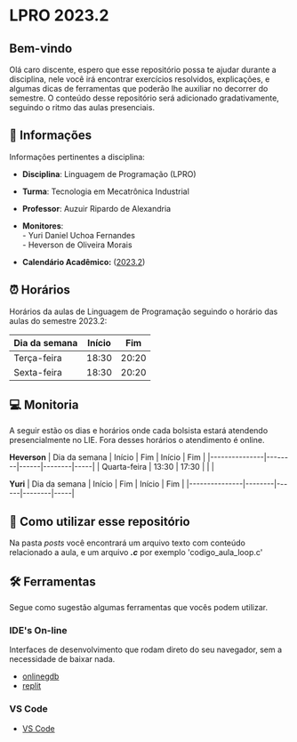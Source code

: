 # LPRO 2023.2

## Bem-vindo

Olá caro discente, espero que esse repositório possa te ajudar durante a disciplina, nele você irá encontrar exercícios resolvidos, explicações, e algumas dicas de ferramentas que poderão lhe auxiliar no decorrer do semestre. O conteúdo desse repositório será adicionado gradativamente, seguindo o ritmo das aulas presenciais. 


## 📝 Informações

Informações pertinentes a disciplina: 

 - **Disciplina**: Linguagem de Programação (LPRO)
 - **Turma**: Tecnologia em Mecatrônica Industrial
 - **Professor**: Auzuir Ripardo de Alexandria
 - **Monitores**:<br> 
					 - Yuri Daniel Uchoa Fernandes<br>
					 - Heverson de Oliveira Morais
				
- **Calendário Acadêmico:** ([2023.2](https://ifce.edu.br/fortaleza/calendario/calendario-2023.2))

## ⏰ Horários

Horários da aulas de Linguagem de Programação seguindo o horário das aulas do semestre 2023.2:

|Dia da semana  |  Início|    Fim        |
|---------------|--------|---------------|
|Terça-feira    |    18:30   |   20:20   |
|Sexta-feira   |     18:30   |    20:20  |


## 💻 Monitoria

A seguir estão os dias e horários onde cada bolsista estará atendendo presencialmente no LIE. Fora desses horários o atendimento é online. 


 **Heverson**
| Dia da semana | Início | Fim  | Início | Fim |
|---------------|--------|------|--------|-----|
| Quarta-feira  | 13:30  | 17:30 |       |     |

**Yuri**
| Dia da semana | Início | Fim  | Início | Fim |
|---------------|--------|------|--------|-----|


## 📝 Como utilizar esse repositório

Na pasta *posts* você encontrará um arquivo texto com conteúdo relacionado a aula, e um arquivo ***.c*** por exemplo 'codigo_aula_loop.c' 

## 🛠️ Ferramentas

Segue como sugestão algumas ferramentas que vocês podem utilizar. 

### IDE's On-line
Interfaces de desenvolvimento que rodam direto do seu navegador, sem a necessidade de baixar nada. 

 - [onlinegdb](https://www.onlinegdb.com/)
 - [replit](https://replit.com/)

### VS Code
 - [VS Code](https://code.visualstudio.com/download)
